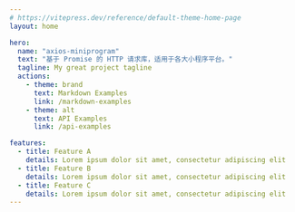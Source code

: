 ```yaml
---
# https://vitepress.dev/reference/default-theme-home-page
layout: home

hero:
  name: "axios-miniprogram"
  text: "基于 Promise 的 HTTP 请求库，适用于各大小程序平台。"
  tagline: My great project tagline
  actions:
    - theme: brand
      text: Markdown Examples
      link: /markdown-examples
    - theme: alt
      text: API Examples
      link: /api-examples

features:
  - title: Feature A
    details: Lorem ipsum dolor sit amet, consectetur adipiscing elit
  - title: Feature B
    details: Lorem ipsum dolor sit amet, consectetur adipiscing elit
  - title: Feature C
    details: Lorem ipsum dolor sit amet, consectetur adipiscing elit
---
```



